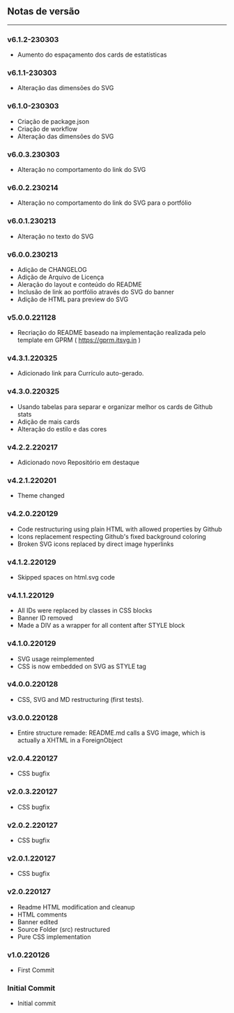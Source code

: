 <a name="section-changelog">

## Notas de versão

</a>

<hr>

### v6.1.2-230303

- Aumento do espaçamento dos cards de estatísticas

### v6.1.1-230303

- Alteração das dimensões do SVG

### v6.1.0-230303

- Criação de package.json
- Criação de workflow
- Alteração das dimensões do SVG

### v6.0.3.230303

- Alteração no comportamento do link do SVG

### v6.0.2.230214

- Alteração no comportamento do link do SVG para o portfólio

### v6.0.1.230213

- Alteração no texto do SVG

### v6.0.0.230213

- Adição de CHANGELOG
- Adição de Arquivo de Licença
- Aleração do layout e conteúdo do README
- Inclusão de link ao portfólio através do SVG do banner
- Adição de HTML para preview do SVG

### v5.0.0.221128

- Recriação do README baseado na implementação realizada pelo template em GPRM ( https://gprm.itsvg.in )

### v4.3.1.220325

- Adicionado link para Currículo auto-gerado.

### v4.3.0.220325

- Usando tabelas para separar e organizar melhor os cards de Github stats
- Adição de mais cards
- Alteração do estilo e das cores

### v4.2.2.220217

- Adicionado novo Repositório em destaque

### v4.2.1.220201

- Theme changed

### v4.2.0.220129

- Code restructuring using plain HTML with allowed properties by Github
- Icons replacement respecting Github's fixed background coloring
- Broken SVG icons replaced by direct image hyperlinks

### v4.1.2.220129

- Skipped spaces on html.svg code

### v4.1.1.220129

- All IDs were replaced by classes in CSS blocks
- Banner ID removed
- Made a DIV as a wrapper for all content after STYLE block

### v4.1.0.220129

- SVG usage reimplemented
- CSS is now embedded on SVG as STYLE tag

### v4.0.0.220128

- CSS, SVG and MD restructuring (first tests).

### v3.0.0.220128

- Entire structure remade: README.md calls a SVG image, which is actually a XHTML in a ForeignObject

### v2.0.4.220127

- CSS bugfix

### v2.0.3.220127

- CSS bugfix

### v2.0.2.220127

- CSS bugfix

### v2.0.1.220127

- CSS bugfix

### v2.0.220127

- Readme HTML modification and cleanup
- HTML comments
- Banner edited
- Source Folder (src) restructured
- Pure CSS implementation

### v1.0.220126

- First Commit

### Initial Commit

- Initial commit
